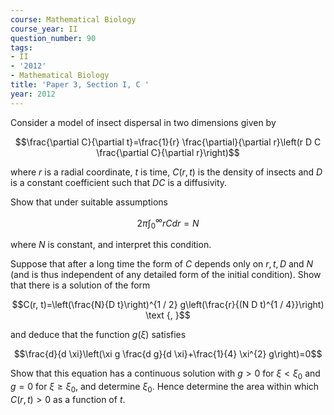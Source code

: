 ```yaml
---
course: Mathematical Biology
course_year: II
question_number: 90
tags:
- II
- '2012'
- Mathematical Biology
title: 'Paper 3, Section I, C '
year: 2012
---
```




Consider a model of insect dispersal in two dimensions given by

$$\frac{\partial C}{\partial t}=\frac{1}{r} \frac{\partial}{\partial r}\left(r D C \frac{\partial C}{\partial r}\right)$$

where $r$ is a radial coordinate, $t$ is time, $C(r, t)$ is the density of insects and $D$ is a constant coefficient such that $D C$ is a diffusivity.

Show that under suitable assumptions

$$2 \pi \int_{0}^{\infty} r C d r=N$$

where $N$ is constant, and interpret this condition.

Suppose that after a long time the form of $C$ depends only on $r, t, D$ and $N$ (and is thus independent of any detailed form of the initial condition). Show that there is a solution of the form

$$C(r, t)=\left(\frac{N}{D t}\right)^{1 / 2} g\left(\frac{r}{(N D t)^{1 / 4}}\right) \text {, }$$

and deduce that the function $g(\xi)$ satisfies

$$\frac{d}{d \xi}\left(\xi g \frac{d g}{d \xi}+\frac{1}{4} \xi^{2} g\right)=0$$

Show that this equation has a continuous solution with $g>0$ for $\xi<\xi_{0}$ and $g=0$ for $\xi \geqslant \xi_{0}$, and determine $\xi_{0}$. Hence determine the area within which $C(r, t)>0$ as a function of $t$.